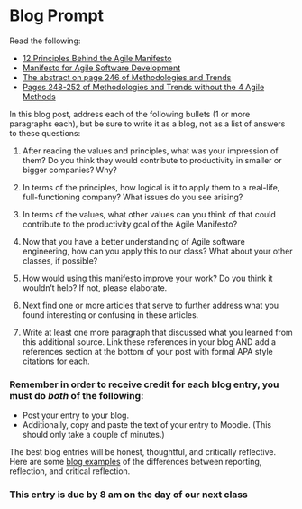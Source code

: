 # Blog Prompt 

Read the following:
- [12 Principles Behind the Agile Manifesto](https://www.agilealliance.org/agile101/12-principles-behind-the-agile-manifesto/)
- [Manifesto for Agile Software Development](https://www.agilealliance.org/agile101/the-agile-manifesto/)
- [The abstract on page 246 of Methodologies and Trends](https://www.researchgate.net/profile/Samar-Alsaqqa/publication/342848746_Agile_Software_Development_Methodologies_and_Trends/links/5f09bcdfa6fdcc4ca45e36f0/Agile-Software-Development-Methodologies-and-Trends.pdf)
- [Pages 248-252 of Methodologies and Trends without the 4 Agile Methods](https://www.researchgate.net/profile/Samar-Alsaqqa/publication/342848746_Agile_Software_Development_Methodologies_and_Trends/links/5f09bcdfa6fdcc4ca45e36f0/Agile-Software-Development-Methodologies-and-Trends.pdf)

In this blog post, address each of the following bullets (1 or more paragraphs each), but be sure to write it as a blog, not as a list of answers to these questions:

  1. After reading the values and principles, what was your impression of them? Do you think they would contribute to productivity in smaller or bigger companies? Why?

  2. In terms of the principles, how logical is it to apply them to a real-life, full-functioning company? What issues do you see arising?

  3. In terms of the values, what other values can you think of that could contribute to the productivity goal of the Agile Manifesto?

  4. Now that you have a better understanding of Agile software engineering, how can you apply this to our class? What about your other classes, if possible?

  5. How would using this manifesto improve your work? Do you think it wouldn’t help? If not, please elaborate.

  6. Next find one or more articles that serve to further address what you found interesting or confusing in these articles.

  7. Write at least one more paragraph that discussed what you learned from this additional source. Link these references in your blog AND add a references section at the bottom of your post with formal APA style citations for each.

### Remember in order to receive credit for each blog entry, you must do *both* of the following:

- Post your entry to your blog.
- Additionally, copy and paste the text of your entry to Moodle. (This should only take a couple of minutes.)

The best blog entries will be honest, thoughtful, and critically reflective. Here are some [blog examples](blogreflection.md)
of the differences between reporting, reflection, and critical reflection.

### This entry is due by 8 am on the day of our next class
